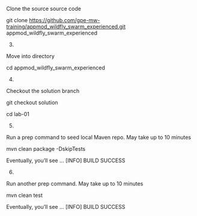 Clone the source source code

git
clone 
https://github.com/gpe-mw-training/appmod_wildfly_swarm_experienced.git appmod_wildfly_swarm_experienced


3.
Move into directory

cd
appmod_wildfly_swarm_experienced


4.
Checkout the solution branch

git
checkout solution

cd
lab-01


5.
Run a prep command to seed local Maven repo. May take up to 10 minutes

mvn
clean package -DskipTests

Eventually,
you’ll see …
[INFO]
BUILD SUCCESS


6.
Run another prep command. May take up to 10 minutes

mvn
clean test

Eventually,
you’ll see …
[INFO]
BUILD SUCCESS